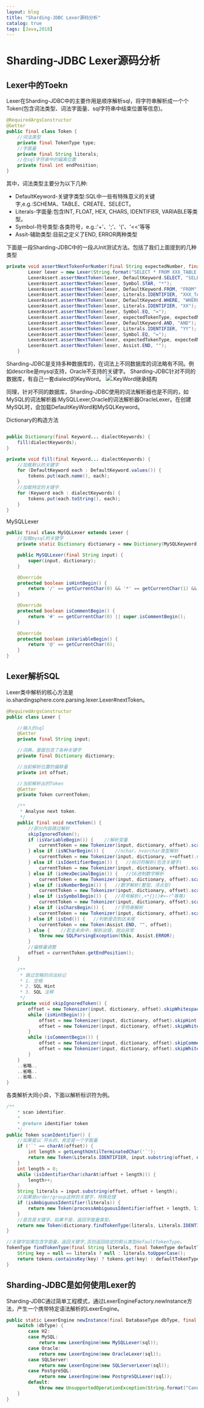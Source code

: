 ```yaml
---
layout: blog
title: "Sharding-JDBC Lexer源码分析"
catalog: true
tags: [Java,2018]
---
```

# Sharding-JDBC Lexer源码分析

## Lexer中的Toekn

Lexer在Sharding-JDBC中的主要作用是顺序解析sql，将字符串解析成一个个Token(包含词法类型、词法字面量、sql字符串中结束位置等信息)。

```java
@RequiredArgsConstructor
@Getter
public final class Token {
    //词法类型
    private final TokenType type;
    //字面量
    private final String literals;
    //在sql字符串中的偏离位置
    private final int endPosition;
}
```

其中，词法类型主要分为以下几种:

+ DefaultKeyword-关键字类型:SQL中一些有特殊意义的关键字,e.g.:SCHEMA、TABLE、CREATE、SELECT。
+ Literals-字面量:包含INT, FLOAT, HEX, CHARS, IDENTIFIER, VARIABLE等类型。
+ Symbol-符号类型:各类符号，e.g.:'+'、';'、'('、'<<'等等
+ Assit-辅助类型:目前之定义了END, ERROR两种类型

下面是一段Sharding-JDBC中的一段JUnit测试方法。包括了我们上面提到的几种类型

```java
private void assertNextTokenForNumber(final String expectedNumber, final TokenType expectedTokenType) {
        Lexer lexer = new Lexer(String.format("SELECT * FROM XXX_TABLE WHERE XX=%s AND YY=%s", expectedNumber, expectedNumber), dictionary);
        LexerAssert.assertNextToken(lexer, DefaultKeyword.SELECT, "SELECT");
        LexerAssert.assertNextToken(lexer, Symbol.STAR, "*");
        LexerAssert.assertNextToken(lexer, DefaultKeyword.FROM, "FROM");
        LexerAssert.assertNextToken(lexer, Literals.IDENTIFIER, "XXX_TABLE");
        LexerAssert.assertNextToken(lexer, DefaultKeyword.WHERE, "WHERE");
        LexerAssert.assertNextToken(lexer, Literals.IDENTIFIER, "XX");
        LexerAssert.assertNextToken(lexer, Symbol.EQ, "=");
        LexerAssert.assertNextToken(lexer, expectedTokenType, expectedNumber);
        LexerAssert.assertNextToken(lexer, DefaultKeyword.AND, "AND");
        LexerAssert.assertNextToken(lexer, Literals.IDENTIFIER, "YY");
        LexerAssert.assertNextToken(lexer, Symbol.EQ, "=");
        LexerAssert.assertNextToken(lexer, expectedTokenType, expectedNumber);
        LexerAssert.assertNextToken(lexer, Assist.END, "");
    }
```

Sharding-JDBC是支持多种数据库的，在词法上不同数据库的词法略有不同。例如describe是mysql支持，Oracle不支持的关键字。
Sharding-JDBC针对不同的数据库，有自己一套dialect的KeyWord。
![.KeyWord继承结构](https://raw.githubusercontent.com/RussXia/RussXia.github.io/master/_pic/sharding-jdbc-lexer-DefaultKeyWord.png)

同理，针对不同的数据库，Sharding-JDBC使用的词法解析器也是不同的，如MySQL的词法解析器:MySQLLexer,Oracle的词法解析器OracleLexer。在创建MySQL时，会加载DefaultKeyWord和MySQLKeyword。

Dictionary的构造方法

```java

public Dictionary(final Keyword... dialectKeywords) {
    fill(dialectKeywords);
}

private void fill(final Keyword... dialectKeywords) {
    //加载默认的关键字
    for (DefaultKeyword each : DefaultKeyword.values()) {
        tokens.put(each.name(), each);
    }
    //加载特定的关键字
    for (Keyword each : dialectKeywords) {
        tokens.put(each.toString(), each);
    }
}
```

MySQLLexer

```java
public final class MySQLLexer extends Lexer {
    //加载mysql的关键字
    private static Dictionary dictionary = new Dictionary(MySQLKeyword.values());

    public MySQLLexer(final String input) {
        super(input, dictionary);
    }

    @Override
    protected boolean isHintBegin() {
        return '/' == getCurrentChar(0) && '*' == getCurrentChar(1) && '!' == getCurrentChar(2);
    }

    @Override
    protected boolean isCommentBegin() {
        return '#' == getCurrentChar(0) || super.isCommentBegin();
    }

    @Override
    protected boolean isVariableBegin() {
        return '@' == getCurrentChar(0);
    }
}
```

## Lexer解析SQL

Lexer类中解析的核心方法是io.shardingsphere.core.parsing.lexer.Lexer#nextToken。

```java
@RequiredArgsConstructor
public class Lexer {

    //输入的sql
    @Getter
    private final String input;

    //词典，里面包含了各种关键字
    private final Dictionary dictionary;

    //当前解析位置的偏移量
    private int offset;

    //当前解析出的Token
    @Getter
    private Token currentToken;

    /**
     * Analyse next token.
     */
    public final void nextToken() {
        //部分内容跳过解析
        skipIgnoredToken();
        if (isVariableBegin()) {    //解析变量
            currentToken = new Tokenizer(input, dictionary, offset).scanVariable();
        } else if (isNCharBegin()) {    //nchar、nvarchar类型解析
            currentToken = new Tokenizer(input, dictionary, ++offset).scanChars();
        } else if (isIdentifierBegin()) {   //标识符解析(包含关键字)
            currentToken = new Tokenizer(input, dictionary, offset).scanIdentifier();
        } else if (isHexDecimalBegin()) {   //16进制数字解析
            currentToken = new Tokenizer(input, dictionary, offset).scanHexDecimal();
        } else if (isNumberBegin()) {   //数字解析(整型、浮点型)
            currentToken = new Tokenizer(input, dictionary, offset).scanNumber();
        } else if (isSymbolBegin()) {   //符号解析(,+*{}()#>~!^等等)
            currentToken = new Tokenizer(input, dictionary, offset).scanSymbol();
        } else if (isCharsBegin()) {    //字符串解析
            currentToken = new Tokenizer(input, dictionary, offset).scanChars();
        } else if (isEnd()) {   //判断是否到达末尾
            currentToken = new Token(Assist.END, "", offset);
        } else {    //若全未命中，解析出错，抛出异常
            throw new SQLParsingException(this, Assist.ERROR);
        }
        //偏移量调整
        offset = currentToken.getEndPosition();
    }

    /**
     * 跳过忽略的词法标记
     * 1. 空格
     * 2. SQL Hint
     * 3. SQL 注释
     */
    private void skipIgnoredToken() {
        offset = new Tokenizer(input, dictionary, offset).skipWhitespace();
        while (isHintBegin()) {
            offset = new Tokenizer(input, dictionary, offset).skipHint();
            offset = new Tokenizer(input, dictionary, offset).skipWhitespace();
        }
        while (isCommentBegin()) {
            offset = new Tokenizer(input, dictionary, offset).skipComment();
            offset = new Tokenizer(input, dictionary, offset).skipWhitespace();
        }
    }
    ..省略..
    ..省略..
    ..省略..
}
```

各类解析大同小异，下面以解析标识符为例。

```java
/**
    * scan identifier.
    *
    * @return identifier token
    */
public Token scanIdentifier() {
    //如果是以`开头的，肯定是一个字面量
    if ('`' == charAt(offset)) {
        int length = getLengthUntilTerminatedChar('`');
        return new Token(Literals.IDENTIFIER, input.substring(offset, offset + length), offset + length);
    }
    int length = 0;
    while (isIdentifierChar(charAt(offset + length))) {
        length++;
    }
    String literals = input.substring(offset, offset + length);
    //如果是order/group这样的关键字，特殊处理
    if (isAmbiguousIdentifier(literals)) {
        return new Token(processAmbiguousIdentifier(offset + length, literals), literals, offset + length);
    }
    //是否是关键字，如果不是，返回字面量类型。
    return new Token(dictionary.findTokenType(literals, Literals.IDENTIFIER), literals, offset + length);
}

//关键字如果包含字面量，返回关键字,否则返回给定的默认类型defaultTokenType。
TokenType findTokenType(final String literals, final TokenType defaultTokenType) {
    String key = null == literals ? null : literals.toUpperCase();
    return tokens.containsKey(key) ? tokens.get(key) : defaultTokenType;
}
```

## Sharding-JDBC是如何使用Lexer的

Sharding-JDBC通过简单工程模式，通过LexerEngineFactory.newInstance方法，产生一个携带特定语法解析的LexerEngine。


```java
public static LexerEngine newInstance(final DatabaseType dbType, final String sql) {
    switch (dbType) {
        case H2:
        case MySQL:
            return new LexerEngine(new MySQLLexer(sql));
        case Oracle:
            return new LexerEngine(new OracleLexer(sql));
        case SQLServer:
            return new LexerEngine(new SQLServerLexer(sql));
        case PostgreSQL:
            return new LexerEngine(new PostgreSQLLexer(sql));
        default:
            throw new UnsupportedOperationException(String.format("Cannot support database [%s].", dbType));
    }
}
```
